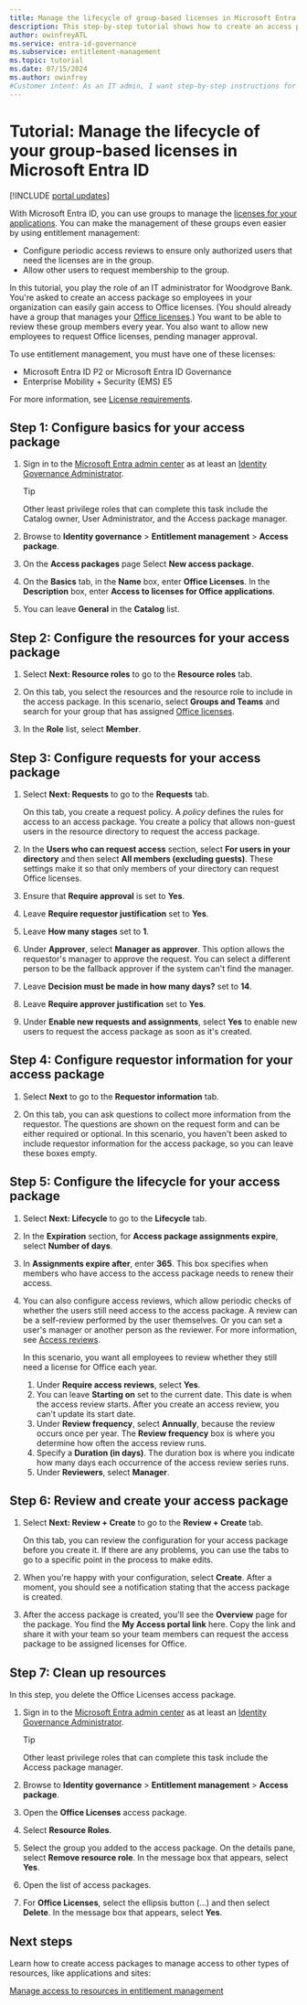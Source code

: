 ```yaml
---
title: Manage the lifecycle of group-based licenses in Microsoft Entra ID
description: This step-by-step tutorial shows how to create an access package for managing group-based licenses in entitlement management.
author: owinfreyATL
ms.service: entra-id-governance
ms.subservice: entitlement-management
ms.topic: tutorial
ms.date: 07/15/2024
ms.author: owinfrey
#Customer intent: As an IT admin, I want step-by-step instructions for creating an access package for managing the lifecycle of group-based licenses.
---
```

# Tutorial: Manage the lifecycle of your group-based licenses in Microsoft Entra ID

[!INCLUDE [portal updates](~/includes/portal-update.md)]
 
With Microsoft Entra ID, you can use groups to manage the [licenses for your applications](~/identity/users/licensing-groups-assign.md). You can make the management of these groups even easier by using entitlement management: 

* Configure periodic access reviews to ensure only authorized users that need the licenses are in the group. 
* Allow other users to request membership to the group.

In this tutorial, you play the role of an IT administrator for Woodgrove Bank. You're asked to create an access package so employees in your organization can easily gain access to Office licenses. (You should already have a group that manages your [Office licenses](~/identity/users/licensing-groups-assign.md).) You want to be able to review these group members every year. You also want to allow new employees to request Office licenses, pending manager approval.
 
To use entitlement management, you must have one of these licenses:

- Microsoft Entra ID P2 or Microsoft Entra ID Governance
- Enterprise Mobility + Security (EMS) E5

For more information, see [License requirements](entitlement-management-overview.md#license-requirements).

## Step 1: Configure basics for your access package

1. Sign in to the [Microsoft Entra admin center](https://entra.microsoft.com) as at least an [Identity Governance Administrator](~/identity/role-based-access-control/permissions-reference.md#identity-governance-administrator).
    > [!TIP]
    > Other least privilege roles that can complete this task include the Catalog owner, User Administrator, and the Access package manager.
1. Browse to **Identity governance** > **Entitlement management** > **Access package**.

1. On the **Access packages** page Select **New access package**.

1. On the **Basics** tab, in the **Name** box, enter **Office Licenses**. In the **Description** box, enter **Access to licenses for Office applications**.

1. You can leave **General** in the **Catalog** list.

## Step 2: Configure the resources for your access package

1. Select **Next: Resource roles** to go to the **Resource roles** tab.

1. On this tab, you select the resources and the resource role to include in the access package. In this scenario, select **Groups and Teams** and search for your group that has assigned [Office licenses](~/identity/users/licensing-groups-assign.md).

1. In the **Role** list, select **Member**.

## Step 3: Configure requests for your access package

1. Select **Next: Requests** to go to the **Requests** tab.

   On this tab, you create a request policy. A *policy* defines the rules for access to an access package. You create a policy that allows non-guest users in the resource directory to request the access package.

1. In the **Users who can request access** section, select **For users in your directory** and then select **All members (excluding guests)**. These settings make it so that only members of your directory can request Office licenses.

1. Ensure that **Require approval** is set to **Yes**.

1. Leave **Require requestor justification** set to **Yes**.

1. Leave **How many stages** set to **1**.

1. Under **Approver**, select **Manager as approver**. This option allows the requestor's manager to approve the request. You can select a different person to be the fallback approver if the system can't find the manager.

1. Leave **Decision must be made in how many days?** set to **14**.

1. Leave **Require approver justification** set to **Yes**.

1. Under **Enable new requests and assignments**, select **Yes** to enable new users to request the access package as soon as it's created.

## Step 4: Configure requestor information for your access package

1. Select **Next** to go to the **Requestor information** tab.

1. On this tab, you can ask questions to collect more information from the requestor. The questions are shown on the request form and can be either required or optional. In this scenario, you haven't been asked to include requestor information for the access package, so you can leave these boxes empty.

## Step 5: Configure the lifecycle for your access package

1. Select **Next: Lifecycle** to go to the **Lifecycle** tab.

1. In the **Expiration** section, for **Access package assignments expire**, select **Number of days**.
	
1. In **Assignments expire after**, enter **365**. This box specifies when members who have access to the access package needs to renew their access. 

1. You can also configure access reviews, which allow periodic checks of whether the users still need access to the access package. A review can be a self-review performed by the user themselves. Or you can set a user's manager or another person as the reviewer. For more information, see [Access reviews](entitlement-management-access-reviews-create.md). 
 
    In this scenario, you want all employees to review whether they still need a license for Office each year.

    1. Under **Require access reviews**, select **Yes**.
    1. You can leave **Starting on** set to the current date. This date is when the access review starts. After you create an access review, you can't update its start date.
    1. Under **Review frequency**, select **Annually**, because the review occurs once per year. The **Review frequency** box is where you determine how often the access review runs.
    1. Specify a **Duration (in days)**. The duration box is where you indicate how many days each occurrence of the access review series runs.
    1. Under **Reviewers**, select **Manager**.

## Step 6: Review and create your access package

1. Select **Next: Review + Create** to go to the **Review + Create** tab.

   On this tab, you can review the configuration for your access package before you create it. If there are any problems, you can use the tabs to go to a specific point in the process to make edits.

1. When you're happy with your configuration, select **Create**. After a moment, you should see a notification stating that the access package is created.

1. After the access package is created, you'll see the **Overview** page for the package. You find the **My Access portal link** here. Copy the link and share it with your team so your team members can request the access package to be assigned licenses for Office.

## Step 7: Clean up resources

In this step, you delete the Office Licenses access package. 

1. Sign in to the [Microsoft Entra admin center](https://entra.microsoft.com) as at least an [Identity Governance Administrator](~/identity/role-based-access-control/permissions-reference.md#identity-governance-administrator).
    > [!TIP]
    > Other least privilege roles that can complete this task include the Access package manager.
1. Browse to **Identity governance** > **Entitlement management** > **Access package**.

1. Open the **Office Licenses** access package. 

1. Select **Resource Roles**.

1. Select the group you added to the access package. On the details pane, select **Remove resource role**. In the message box that appears, select **Yes**.

1. Open the list of access packages.

1. For **Office Licenses**, select the ellipsis button (...) and then select **Delete**. In the message box that appears, select **Yes**.

## Next steps

Learn how to create access packages to manage access to other types of resources, like applications and sites: 

[Manage access to resources in entitlement management](./entitlement-management-access-package-first.md)
